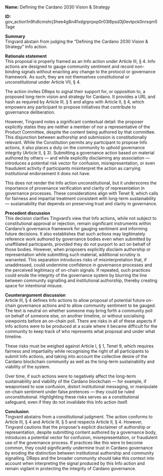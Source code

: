 **Name:** Defining the Cardano 2030 Vision & Strategy

**ID:** gov\_action1n9hdlcmshrj3hee4g8n4fxdgrprpxp0r03l6psd3j0evtpck0nrsqm57age

**Summary**  
Tingvard abstain from judging the “Defining the Cardano 2030 Vision & Strategy” Info action.

**Rationale statement**  
This proposal is properly framed as an Info action under Article III, § 4\. Info actions are designed to gauge community sentiment and record non-binding signals without enacting any change to the protocol or governance framework. As such, they are not themselves constitutional or unconstitutional under Article VII, § 4\.

The action invites DReps to signal their support for, or opposition to, a proposed long-term vision and strategy for Cardano. It provides a URL and hash as required by Article III, § 5 and aligns with Article II, § 4, which empowers any participant to propose initiatives that contribute to governance deliberation.

However, Tingvard notes a significant contextual detail: the proposer explicitly states they are neither a member of nor a representative of the Product Committee, despite the content being authored by that committee. This disjunction between authorship and submission is constitutionally relevant. While the Constitution permits any participant to propose Info actions, it also places a duty on the community to uphold governance integrity (Article II, § 3). Submitting a governance action based on material authored by others — and while explicitly disclaiming any association — introduces a potential risk vector for confusion, misrepresentation, or even fraudulent activity if participants misinterpret the action as carrying institutional endorsement it does not have.

This does not render the Info action unconstitutional, but it underscores the importance of provenance verification and clarity of representation in governance processes. These considerations align with Tenet 9, which calls for fairness and impartial treatment consistent with long-term sustainability — sustainability that depends on preserving trust and clarity in governance.

**Precedent discussion**  
This decision clarifies Tingvard’s view that Info actions, while not subject to constitutional approval or rejection, remain significant instruments within Cardano’s governance framework for gauging sentiment and informing future decisions. It also establishes that such actions may legitimately reference work authored by governance bodies even when submitted by unaffiliated participants, provided they do not purport to act on behalf of those bodies. However, when proposers explicitly disclaim authorship or representation while submitting such material, additional scrutiny is warranted. This separation introduces risks of misinterpretation that, if unaddressed, could undermine confidence in governance processes and the perceived legitimacy of on-chain signals. If repeated, such practices could erode the integrity of the governance system by blurring the line between community signalling and institutional authorship, thereby creating space for intentional misuse.

**Counterargument discussion**  
Article III, § 4 defines Info actions to allow proposal of potential future on-chain governance actions and to allow community sentiment to be gauged. The text is neutral on whether someone may bring forth a community poll on behalf of someone else, on another timeline, or without socialising viewpoints before an on-chain poll. There are risks in all of these aspects if Info actions were to be produced at a scale where it became difficult for the community to keep track of who represents what proposal and under what timeline.

These risks must be weighed against Article I, § 1, Tenet 9, which requires fairness and impartiality while recognising the right of all participants to submit Info actions, and taking into account the collective desire of the Cardano blockchain community as well as the long-term sustainability and viability of the system.

Over time, if such actions were to negatively affect the long-term sustainability and viability of the Cardano blockchain — for example, if weaponised to sow confusion, distort institutional messaging, or manipulate on-chain sentiment under false pretences — they could be ruled unconstitutional. Highlighting these risks serves as a constitutional safeguard, even if they do not invalidate this Info action itself.

**Conclusion**  
Tingvard abstains from a constitutional judgment. The action conforms to Article III, § 4 and Article III, § 5 and respects Article II, § 4\. However, Tingvard cautions that the proposer’s explicit disclaimer of authorship or representation, despite submitting content authored by a governance body, introduces a potential vector for confusion, misrepresentation, or fraudulent use of the governance process. If practices like this were to become common, they could significantly undermine trust in Cardano governance by eroding the distinction between institutional authorship and community signalling. DReps and the broader community should take this context into account when interpreting the signal produced by this Info action and remain vigilant in protecting the integrity of Cardano governance.


